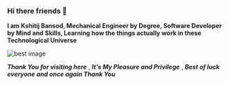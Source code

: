 ### Hi there friends 👋

**I am Kshitij Bansod, Mechanical Engineer by Degree, Software Developer by Mind and Skills, Learning how the things actually work in these Technological Universe**

![best image](https://github.com/kshitij305/kshitij305/assets/137696719/245a14fc-6634-4abd-ac6f-5e9a2c7e6169)

***Thank You for visiting here*** , ***It's My Pleasure and Privilege*** , ***Best of luck everyone and once again Thank You***



<!--
**kshitij305/kshitij305** is a ✨ _special_ ✨ repository because its `README.md` (this file) appears on your GitHub profile.

Here are some ideas to get you started:

- 🔭 I’m currently working on ...
- 🌱 I’m currently learning ...
- 👯 I’m looking to collaborate on ...
- 🤔 I’m looking for help with ...
- 💬 Ask me about ...
- 📫 How to reach me: ...
- 😄 Pronouns: ...
- ⚡ Fun fact: ...
-->
